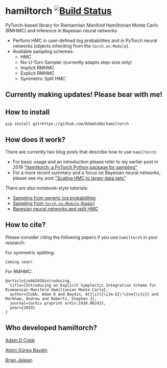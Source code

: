 # hamiltorch [![Build Status](https://travis-ci.com/AdamCobb/hamiltorch.svg?token=qJKqovbtw9EzCw99Nvg8&branch=master)](https://travis-ci.com/AdamCobb/hamiltorch)


 PyTorch-based library for Riemannian Manifold Hamiltonian Monte Carlo (RMHMC) and inference in Bayesian neural networks

 * Perform HMC in user-defined log probabilities and in PyTorch neural networks (objects inheriting from the `torch.nn.Module`).
 * Available sampling schemes:
     * HMC
     * No-U-Turn Sampler (currently adapts step-size only)
     * Implicit RMHMC
     * Explicit RMHMC
     * Symmetric Split HMC

 ## Currently making updates! Please bear with me!

 ## How to install

```
pip install git+https://github.com/AdamCobb/hamiltorch
```

 ## How does it work?

 There are currently two blog posts that describe how to use `hamiltorch`:

 * For basic usage and an introduction please refer to my earlier post in 2019 ["hamiltorch: a PyTorch Python package for sampling"](https://adamcobb.github.io/journal/hamiltorch.html)
 * For a more recent summary and a focus on Bayesian neural networks, please see my post ["Scaling HMC to larger data sets"](https://adamcobb.github.io/journal/hamiltorch.html)

 There are also notebook-style tutorials:

 * [Sampling from generic log probabilities](https://github.com/AdamCobb/hamiltorch/blob/master/notebooks/hamiltorch_log_prob_examples.ipynb)
 * [Sampling from `torch.nn.Module` (basic)](https://github.com/AdamCobb/hamiltorch/blob/master/notebooks/hamiltorch_Bayesian_NN_example.ipynb)
 * [Bayesian neural networks and split HMC](https://github.com/AdamCobb/hamiltorch/blob/master/notebooks/hamiltorch_split_HMC_BNN_example.ipynb)

 ## How to cite?

Please consider citing the following papers if you use `hamiltorch` in your research:

For symmetric splitting:
```
Coming soon!
```

For RMHMC:
```
@article{cobb2019introducing,
  title={Introducing an Explicit Symplectic Integration Scheme for Riemannian Manifold Hamiltonian Monte Carlo},
  author={Cobb, Adam D and Baydin, At{\i}l{\i}m G{\"u}ne{\c{s}} and Markham, Andrew and Roberts, Stephen J},
  journal={arXiv preprint arXiv:1910.06243},
  year={2019}
}
```

 ## Who developed hamiltorch?

 [Adam D Cobb](https://adamcobb.github.io)

 [Atılım Güneş Baydin](http://www.robots.ox.ac.uk/~gunes/)

 [Brian Jalaian](https://www.brianjalaian.com)

